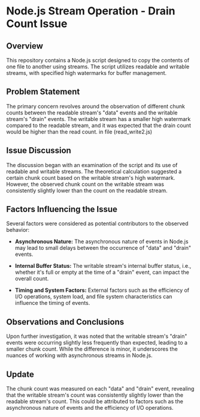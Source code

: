 # Node.js Stream Operation - Drain Count Issue

## Overview

This repository contains a Node.js script designed to copy the contents of one file to another using streams. The script utilizes readable and writable streams, with specified high watermarks for buffer management.

## Problem Statement

The primary concern revolves around the observation of different chunk counts between the readable stream's "data" events and the writable stream's "drain" events. The writable stream has a smaller high watermark compared to the readable stream, and it was expected that the drain count would be higher than the read count.
in file (read_write2.js)

## Issue Discussion

The discussion began with an examination of the script and its use of readable and writable streams. The theoretical calculation suggested a certain chunk count based on the writable stream's high watermark. However, the observed chunk count on the writable stream was consistently slightly lower than the count on the readable stream.

## Factors Influencing the Issue

Several factors were considered as potential contributors to the observed behavior:

- **Asynchronous Nature:** The asynchronous nature of events in Node.js may lead to small delays between the occurrence of "data" and "drain" events.

- **Internal Buffer Status:** The writable stream's internal buffer status, i.e., whether it's full or empty at the time of a "drain" event, can impact the overall count.

- **Timing and System Factors:** External factors such as the efficiency of I/O operations, system load, and file system characteristics can influence the timing of events.

## Observations and Conclusions

Upon further investigation, it was noted that the writable stream's "drain" events were occurring slightly less frequently than expected, leading to a smaller chunk count. While the difference is minor, it underscores the nuances of working with asynchronous streams in Node.js.

## Update

The chunk count was measured on each "data" and "drain" event, revealing that the writable stream's count was consistently slightly lower than the readable stream's count. This could be attributed to factors such as the asynchronous nature of events and the efficiency of I/O operations.

